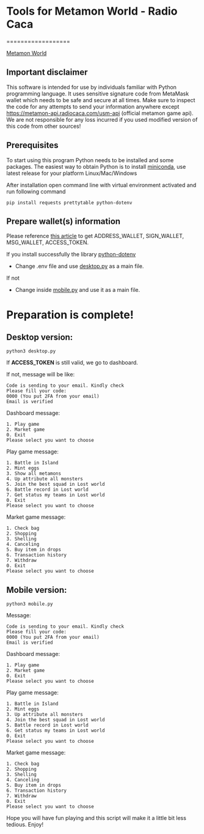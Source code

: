 # Tools for Metamon World - Radio Caca

==================

[Metamon World]

[metamon world]: https://metamon.radiocaca.com/

## Important disclaimer

This software is intended for use by individuals
familiar with Python programming language. It uses
sensitive signature code from MetaMask wallet which
needs to be safe and secure at all times. Make sure
to inspect the code for any attempts to send your
information anywhere except https://metamon-api.radiocaca.com/usm-api
(official metamon game api). We are not responsible
for any loss incurred if you used modified version
of this code from other sources!

## Prerequisites

To start using this program Python needs to be
installed and some packages. The easiest way to
obtain Python is to install [miniconda], use
latest release for your platform Linux/Mac/Windows

[miniconda]: https://docs.conda.io/en/latest/miniconda.html

After installation open command line with
virtual environment activated and run following
command

    pip install requests prettytable python-dotenv

## Prepare wallet(s) information

Please reference <a href='https://github.com/MetaMon-game-player/MetamonPlayer'>this article</a> to get ADDRESS_WALLET, SIGN_WALLET, MSG_WALLET, ACCESS_TOKEN.

If you install successfully the library <a href='https://pypi.org/project/python-dotenv/'>python-dotenv</a>

- Change .env file and use <a href='#desktop-version'>desktop.py</a> as a main file.

If not

- Change inside <a href='#mobile-version'>mobile.py</a> and use it as a main file.

# Preparation is complete!

## Desktop version:

    python3 desktop.py

If <b>ACCESS_TOKEN</b> is still valid, we go to dashboard.

If not, message will be like:

    Code is sending to your email. Kindly check
    Please fill your code:
    0000 (You put 2FA from your email)
    Email is verified

Dashboard message:

    1. Play game
    2. Market game
    0. Exit
    Please select you want to choose

Play game message:

    1. Battle in Island
    2. Mint eggs
    3. Show all metamons
    4. Up attribute all monsters
    5. Join the best squad in Lost world
    6. Battle record in Lost world
    7. Get status my teams in Lost world
    0. Exit
    Please select you want to choose

Market game message:

    1. Check bag
    2. Shopping
    3. Shelling
    4. Canceling
    5. Buy item in drops
    6. Transaction history
    7. Withdraw
    0. Exit
    Please select you want to choose

## Mobile version:

    python3 mobile.py


Message:

    Code is sending to your email. Kindly check
    Please fill your code:
    0000 (You put 2FA from your email)
    Email is verified


Dashboard message:

    1. Play game
    2. Market game
    0. Exit
    Please select you want to choose

Play game message:

    1. Battle in Island
    2. Mint eggs
    3. Up attribute all monsters
    4. Join the best squad in Lost world
    5. Battle record in Lost world
    6. Get status my teams in Lost world
    0. Exit
    Please select you want to choose

Market game message:

    1. Check bag
    2. Shopping
    3. Shelling
    4. Canceling
    5. Buy item in drops
    6. Transaction history
    7. Withdraw
    0. Exit
    Please select you want to choose

Hope you will have fun playing and this script will make it a little bit less tedious. Enjoy!
